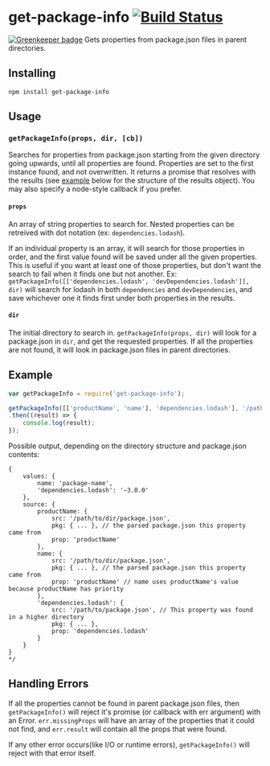 # get-package-info [![Build Status](https://travis-ci.org/rahatarmanahmed/get-package-info.svg?branch=master)](https://travis-ci.org/rahatarmanahmed/get-package-info)

[![Greenkeeper badge](https://badges.greenkeeper.io/rahatarmanahmed/get-package-info.svg)](https://greenkeeper.io/)
Gets properties from package.json files in parent directories.

## Installing
`npm install get-package-info`

## Usage

### `getPackageInfo(props, dir, [cb])`

Searches for properties from package.json starting from the given directory going upwards, until all properties are found. Properties are set to the first instance found, and not overwritten. It returns a promise that resolves with the results (see [example](#Example) below for the structure of the results object). You may also specify a node-style callback if you prefer.

#### `props`

An array of string properties to search for. Nested properties can be retreived with dot notation (ex: `dependencies.lodash`).

If an individual property is an array, it will search for those properties in order, and the first value found will be saved under all the given properties. This is useful if you want at least one of those properties, but don't want the search to fail when it finds one but not another. Ex: `getPackageInfo([['dependencies.lodash', 'devDependencies.lodash']], dir)` will search for lodash in both `dependencies` and `devDependencies`, and save whichever one it finds first under both properties in the results.

#### `dir`

The initial directory to search in. `getPackageInfo(props, dir)` will look for a package.json in `dir`, and get the requested properties. If all the properties are not found, it will look in package.json files in parent directories.

## Example
```js
var getPackageInfo = require('get-package-info');

getPackageInfo([['productName', 'name'], 'dependencies.lodash'], '/path/to/dir')
.then((result) => {
    console.log(result);
});
```

Possible output, depending on the directory structure and package.json contents:

```
{
    values: {
        name: 'package-name',
        'dependencies.lodash': '~3.0.0'
    },
    source: {
        productName: {
            src: '/path/to/dir/package.json',
            pkg: { ... }, // the parsed package.json this property came from
            prop: 'productName'
        },
        name: {
            src: '/path/to/dir/package.json',
            pkg: { ... }, // the parsed package.json this property came from
            prop: 'productName' // name uses productName's value because productName has priority
        },
        'dependencies.lodash': {
            src: '/path/to/package.json', // This property was found in a higher directory
            pkg: { ... },
            prop: 'dependencies.lodash'
        }
    }
}
*/
```

## Handling Errors

If all the properties cannot be found in parent package.json files, then `getPackageInfo()` will reject it's promise (or callback with err argument) with an Error. `err.missingProps` will have an array of the properties that it could not find, and `err.result` will contain all the props that were found.

If any other error occurs(like I/O or runtime errors), `getPackageInfo()` will reject with that error itself.
